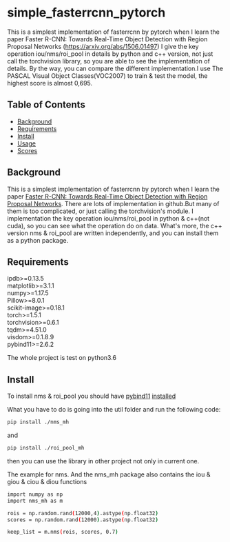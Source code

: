 # simple_fasterrcnn_pytorch
This is a simplest implementation of fasterrcnn by pytorch when I learn the paper Faster R-CNN: Towards Real-Time Object Detection with Region Proposal Networks (https://arxiv.org/abs/1506.01497)
I give the key operation iou/nms/roi_pool in details by python and c++ version, not just call the torchvision library, so you are able to see the implementation of details. By the way, you can
compare the different implementation.I use The PASCAL Visual Object Classes(VOC2007) to train & test the model, the highest score is almost 0,695.

## Table of Contents

- [Background](#background)
- [Requirements](#requirements)
- [Install](#install)
- [Usage](#usage)
- [Scores](#scores)


## Background
This is a simplest implementation of fasterrcnn by pytorch when I learn the paper [Faster R-CNN: Towards Real-Time Object Detection with Region Proposal Networks](https://arxiv.org/abs/1506.01497).
There are lots of implementation in github.But many of them is too complicated, or just calling the torchvision's module.
I implementation the key operation iou/nms/roi_pool in python & c++(not cuda), so you can see what the operation do on data.
What's more, the c++ version nms & roi_pool are written independently, and you can install them as a python package.

## Requirements
 ipdb>=0.13.5  
 matplotlib>=3.1.1  
 numpy>=1.17.5  
 Pillow>=8.0.1  
 scikit-image>=0.18.1  
 torch>=1.5.1  
 torchvision>=0.6.1  
 tqdm>=4.51.0  
 visdom>=0.1.8.9  
 pybind11>=2.6.2  

 The whole project is test on python3.6
## Install
To install nms & roi_pool you should have [pybind11](https://github.com/pybind/pybind11/tree/stable) [installed](https://pybind11.readthedocs.io/en/stable/installing.html)

What you have to do is going into the util folder and run the following code:

```sh
pip install ./nms_mh
```
and  
```sh
pip install ./roi_pool_mh
```

then you can use the library in other project not only in current one.  

The example for nms. And the nms_mh package also contains the iou & giou & ciou & diou functions
```sh
import numpy as np
import nms_mh as m

rois = np.random.rand(12000,4).astype(np.float32)
scores = np.random.rand(12000).astype(np.float32)

keep_list = m.nms(rois, scores, 0.7)
```